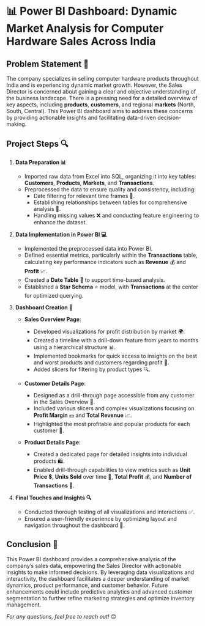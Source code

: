 # 📊 Power BI Dashboard: Dynamic Market Analysis for Computer Hardware Sales Across India

## Problem Statement 🚀
The company specializes in selling computer hardware products throughout India and is experiencing dynamic market growth. However, the Sales Director is concerned about gaining a clear and objective understanding of the business landscape. There is a pressing need for a detailed overview of key aspects, including **products**, **customers**, and regional **markets** (North, South, Central). This Power BI dashboard aims to address these concerns by providing actionable insights and facilitating data-driven decision-making.

## Project Steps 🔍

1. **Data Preparation 📊**
   - Imported raw data from Excel into SQL, organizing it into key tables: **Customers**, **Products**, **Markets**, and **Transactions**.
   - Preprocessed the data to ensure quality and consistency, including:
     - Date filtering for relevant time frames 📅.
     - Establishing relationships between tables for comprehensive analysis 🔗.
     - Handling missing values ❌ and conducting feature engineering to enhance the dataset.

2. **Data Implementation in Power BI 💻**
   - Implemented the preprocessed data into Power BI.
   - Defined essential metrics, particularly within the **Transactions** table, calculating key performance indicators such as **Revenue** 💰 and **Profit** 📈.
   - Created a **Date Table** 📅 to support time-based analysis.
   - Established a **Star Schema** ⭐ model, with **Transactions** at the center for optimized querying.

3. **Dashboard Creation 🎨**
   - **Sales Overview Page**:
     - Developed visualizations for profit distribution by market 🌍.
     - Created a timeline with a drill-down feature from years to months using a hierarchical structure 📊.
     - Implemented bookmarks for quick access to insights on the best and worst products and customers regarding profit 📑.
     - Added slicers for filtering by product types 🔍.

   - **Customer Details Page**:
     - Designed as a drill-through page accessible from any customer in the Sales Overview 🔄.
     - Included various slicers and complex visualizations focusing on **Profit Margin** 💵 and **Total Revenue** 📈.
     - Highlighted the most profitable and popular products for each customer 🌟.

   - **Product Details Page**:
     - Created a dedicated page for detailed insights into individual products 🛍️.
     - Enabled drill-through capabilities to view metrics such as **Unit Price** 💲, **Units Sold** over time 📅, **Total Profit** 💰, and **Number of Transactions** 🔢.

4. **Final Touches and Insights 🔍**
   - Conducted thorough testing of all visualizations and interactions ✅.
   - Ensured a user-friendly experience by optimizing layout and navigation throughout the dashboard 🧭.

## Conclusion 🎉
This Power BI dashboard provides a comprehensive analysis of the company’s sales data, empowering the Sales Director with actionable insights to make informed decisions. By leveraging data visualizations and interactivity, the dashboard facilitates a deeper understanding of market dynamics, product performance, and customer behavior. Future enhancements could include predictive analytics and advanced customer segmentation to further refine marketing strategies and optimize inventory management.

*For any questions, feel free to reach out!* 😊
